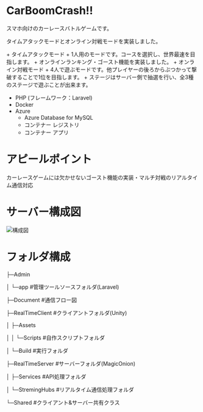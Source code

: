 # CarBoomCrash!!
<p>スマホ向けのカーレースバトルゲームです。</p>
<p>タイムアタックモードとオンライン対戦モードを実装しました。</p>
+ タイムアタックモード
  + 1人用のモードです。コースを選択し、世界最速を目指します。
  + オンラインランキング・ゴースト機能を実装しました。
+ オンライン対戦モード
  + 4人で遊ぶモードです。他プレイヤーの後ろからぶつかって撃破することで1位を目指します。
  + ステージはサーバー側で抽選を行い、全3種のステージで遊ぶことが出来ます。

+ PHP (フレームワーク：Laravel)
+ Docker
+ Azure
  + Azure Database for MySQL
  + コンテナー レジストリ
  + コンテナー アプリ

# アピールポイント
カーレースゲームには欠かせないゴースト機能の実装・マルチ対戦のリアルタイム通信対応

# サーバー構成図
![構成図](https://lessoniaasstrage.blob.core.windows.net/images/%E3%82%B7%E3%82%B9%E3%83%86%E3%83%A0%E5%85%A8%E4%BD%93%E6%A7%8B%E6%88%90%E5%9B%B3.png?raw=true)

# フォルダ構成
<p>├─Admin</p>
<p>│   └─app          #管理ツールソースフォルダ(Laravel)</p>
<p>├─Document         #通信フロー図</p>
<p>├─RealTimeClient   #クライアントフォルダ(Unity)</p>
<p>│   ├─Assets</p>
<p>│   │ └─Scripts    #自作スクリプトフォルダ</p>
<p>│   └─Build        #実行フォルダ</p>
<p>├─RealTimeServer   #サーバーフォルダ(MagicOnion)</p>
<p>│   ├─Services     #API処理フォルダ</p>
<p>│   └─StremingHubs #リアルタイム通信処理フォルダ</p>
<p>└─Shared           #クライアント&サーバー共有クラス</p>
